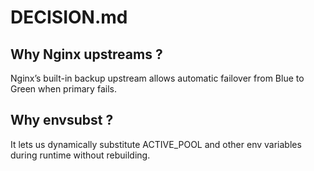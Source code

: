 # DECISION.md
## Why Nginx upstreams ?
Nginx’s built-in backup upstream allows automatic failover from Blue to Green when primary fails.
## Why envsubst ?
It lets us dynamically substitute ACTIVE_POOL and other env variables during runtime without rebuilding.
